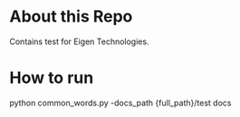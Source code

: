 About this Repo
======

Contains test for Eigen Technologies.

How to run
=====

python common_words.py -docs_path {full_path}/test docs